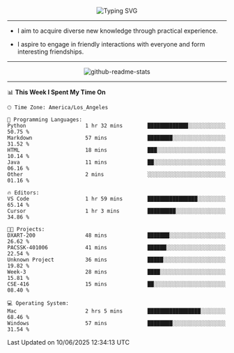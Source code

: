 <p align="center">
  <img src="https://readme-typing-svg.demolab.com?font=Fira+Code&weight=500&size=32&duration=2500&pause=1600&center=true&vCenter=true&random=false&width=1024&height=64&lines=Hi+there+%F0%9F%91%8B;I'm+delighted+you+could+make+it+here+%F0%9F%8E%89;I'm+Harry%2C+a+college+student+still+finding+my+way" alt="Typing SVG" />
</p>


---


- I aim to acquire diverse new knowledge through practical experience.

- I aspire to engage in friendly interactions with everyone and form interesting friendships.


---


<p align="center">
  <img src="https://github-readme-stats.vercel.app/api?username=Harry-Jing&show_icons=true" alt="github-readme-stats"/>
</p>


---

<!--START_SECTION:waka-->
📊 **This Week I Spent My Time On** 

```text
🕑︎ Time Zone: America/Los_Angeles

💬 Programming Languages: 
Python                   1 hr 32 mins        █████████████░░░░░░░░░░░░   50.75 % 
Markdown                 57 mins             ████████░░░░░░░░░░░░░░░░░   31.52 % 
HTML                     18 mins             ███░░░░░░░░░░░░░░░░░░░░░░   10.14 % 
Java                     11 mins             ██░░░░░░░░░░░░░░░░░░░░░░░   06.16 % 
Other                    2 mins              ░░░░░░░░░░░░░░░░░░░░░░░░░   01.16 % 

🔥 Editors: 
VS Code                  1 hr 59 mins        ████████████████░░░░░░░░░   65.14 % 
Cursor                   1 hr 3 mins         █████████░░░░░░░░░░░░░░░░   34.86 % 

🐱‍💻 Projects: 
DXART-200                48 mins             ███████░░░░░░░░░░░░░░░░░░   26.62 % 
PACSSK-401006            41 mins             ██████░░░░░░░░░░░░░░░░░░░   22.54 % 
Unknown Project          36 mins             █████░░░░░░░░░░░░░░░░░░░░   19.82 % 
Week-3                   28 mins             ████░░░░░░░░░░░░░░░░░░░░░   15.81 % 
CSE-416                  15 mins             ██░░░░░░░░░░░░░░░░░░░░░░░   08.40 % 

💻 Operating System: 
Mac                      2 hrs 5 mins        █████████████████░░░░░░░░   68.46 % 
Windows                  57 mins             ████████░░░░░░░░░░░░░░░░░   31.54 % 
```


 Last Updated on 10/06/2025 12:34:13 UTC
<!--END_SECTION:waka-->
